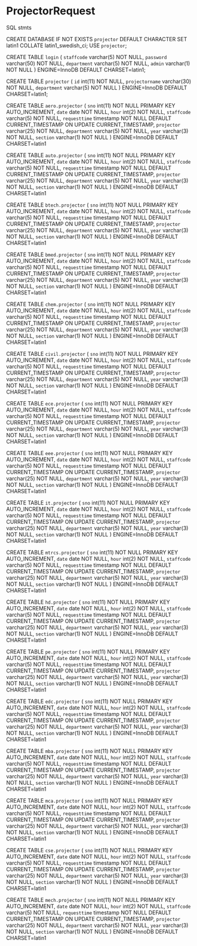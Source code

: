 # ProjectorRequest

SQL stmts

CREATE DATABASE IF NOT EXISTS `projector` DEFAULT CHARACTER SET latin1 COLLATE latin1_swedish_ci;
USE `projector`;

CREATE TABLE `login` (
  `staffcode` varchar(5) NOT NULL,
  `password` varchar(50) NOT NULL,
  `department` varchar(5) NOT NULL,
  `admin` varchar(1) NOT NULL
) ENGINE=InnoDB DEFAULT CHARSET=latin1;

CREATE TABLE `projector` (
  `id` int(11) NOT NULL,
  `projectorname` varchar(30) NOT NULL,
  `department` varchar(5) NOT NULL
) ENGINE=InnoDB DEFAULT CHARSET=latin1;

CREATE TABLE `aero.projector` (
  `sno` int(11) NOT NULL PRIMARY KEY AUTO_INCREMENT,
  `date` date NOT NULL,
  `hour` int(2) NOT NULL,
  `staffcode` varchar(5) NOT NULL,
  `requesttime` timestamp NOT NULL DEFAULT CURRENT_TIMESTAMP ON UPDATE CURRENT_TIMESTAMP,
  `projector` varchar(25) NOT NULL,
  `department` varchar(5) NOT NULL,
  `year` varchar(3) NOT NULL,
  `section` varchar(1) NOT NULL
) ENGINE=InnoDB DEFAULT CHARSET=latin1

CREATE TABLE `auto.projector` (
  `sno` int(11) NOT NULL PRIMARY KEY AUTO_INCREMENT,
  `date` date NOT NULL,
  `hour` int(2) NOT NULL,
  `staffcode` varchar(5) NOT NULL,
  `requesttime` timestamp NOT NULL DEFAULT CURRENT_TIMESTAMP ON UPDATE CURRENT_TIMESTAMP,
  `projector` varchar(25) NOT NULL,
  `department` varchar(5) NOT NULL,
  `year` varchar(3) NOT NULL,
  `section` varchar(1) NOT NULL
) ENGINE=InnoDB DEFAULT CHARSET=latin1

CREATE TABLE `btech.projector` (
  `sno` int(11) NOT NULL PRIMARY KEY AUTO_INCREMENT,
  `date` date NOT NULL,
  `hour` int(2) NOT NULL,
  `staffcode` varchar(5) NOT NULL,
  `requesttime` timestamp NOT NULL DEFAULT CURRENT_TIMESTAMP ON UPDATE CURRENT_TIMESTAMP,
  `projector` varchar(25) NOT NULL,
  `department` varchar(5) NOT NULL,
  `year` varchar(3) NOT NULL,
  `section` varchar(1) NOT NULL
) ENGINE=InnoDB DEFAULT CHARSET=latin1

CREATE TABLE `bmed.projector` (
  `sno` int(11) NOT NULL PRIMARY KEY AUTO_INCREMENT,
  `date` date NOT NULL,
  `hour` int(2) NOT NULL,
  `staffcode` varchar(5) NOT NULL,
  `requesttime` timestamp NOT NULL DEFAULT CURRENT_TIMESTAMP ON UPDATE CURRENT_TIMESTAMP,
  `projector` varchar(25) NOT NULL,
  `department` varchar(5) NOT NULL,
  `year` varchar(3) NOT NULL,
  `section` varchar(1) NOT NULL
) ENGINE=InnoDB DEFAULT CHARSET=latin1

CREATE TABLE `chem.projector` (
  `sno` int(11) NOT NULL PRIMARY KEY AUTO_INCREMENT,
  `date` date NOT NULL,
  `hour` int(2) NOT NULL,
  `staffcode` varchar(5) NOT NULL,
  `requesttime` timestamp NOT NULL DEFAULT CURRENT_TIMESTAMP ON UPDATE CURRENT_TIMESTAMP,
  `projector` varchar(25) NOT NULL,
  `department` varchar(5) NOT NULL,
  `year` varchar(3) NOT NULL,
  `section` varchar(1) NOT NULL
) ENGINE=InnoDB DEFAULT CHARSET=latin1

CREATE TABLE `civil.projector` (
  `sno` int(11) NOT NULL PRIMARY KEY AUTO_INCREMENT,
  `date` date NOT NULL,
  `hour` int(2) NOT NULL,
  `staffcode` varchar(5) NOT NULL,
  `requesttime` timestamp NOT NULL DEFAULT CURRENT_TIMESTAMP ON UPDATE CURRENT_TIMESTAMP,
  `projector` varchar(25) NOT NULL,
  `department` varchar(5) NOT NULL,
  `year` varchar(3) NOT NULL,
  `section` varchar(1) NOT NULL
) ENGINE=InnoDB DEFAULT CHARSET=latin1

CREATE TABLE `ece.projector` (
  `sno` int(11) NOT NULL PRIMARY KEY AUTO_INCREMENT,
  `date` date NOT NULL,
  `hour` int(2) NOT NULL,
  `staffcode` varchar(5) NOT NULL,
  `requesttime` timestamp NOT NULL DEFAULT CURRENT_TIMESTAMP ON UPDATE CURRENT_TIMESTAMP,
  `projector` varchar(25) NOT NULL,
  `department` varchar(5) NOT NULL,
  `year` varchar(3) NOT NULL,
  `section` varchar(1) NOT NULL
) ENGINE=InnoDB DEFAULT CHARSET=latin1


CREATE TABLE `eee.projector` (
  `sno` int(11) NOT NULL PRIMARY KEY AUTO_INCREMENT,
  `date` date NOT NULL,
  `hour` int(2) NOT NULL,
  `staffcode` varchar(5) NOT NULL,
  `requesttime` timestamp NOT NULL DEFAULT CURRENT_TIMESTAMP ON UPDATE CURRENT_TIMESTAMP,
  `projector` varchar(25) NOT NULL,
  `department` varchar(5) NOT NULL,
  `year` varchar(3) NOT NULL,
  `section` varchar(1) NOT NULL
) ENGINE=InnoDB DEFAULT CHARSET=latin1


CREATE TABLE `it.projector` (
  `sno` int(11) NOT NULL PRIMARY KEY AUTO_INCREMENT,
  `date` date NOT NULL,
  `hour` int(2) NOT NULL,
  `staffcode` varchar(5) NOT NULL,
  `requesttime` timestamp NOT NULL DEFAULT CURRENT_TIMESTAMP ON UPDATE CURRENT_TIMESTAMP,
  `projector` varchar(25) NOT NULL,
  `department` varchar(5) NOT NULL,
  `year` varchar(3) NOT NULL,
  `section` varchar(1) NOT NULL
) ENGINE=InnoDB DEFAULT CHARSET=latin1


CREATE TABLE `mtrcs.projector` (
  `sno` int(11) NOT NULL PRIMARY KEY AUTO_INCREMENT,
  `date` date NOT NULL,
  `hour` int(2) NOT NULL,
  `staffcode` varchar(5) NOT NULL,
  `requesttime` timestamp NOT NULL DEFAULT CURRENT_TIMESTAMP ON UPDATE CURRENT_TIMESTAMP,
  `projector` varchar(25) NOT NULL,
  `department` varchar(5) NOT NULL,
  `year` varchar(3) NOT NULL,
  `section` varchar(1) NOT NULL
) ENGINE=InnoDB DEFAULT CHARSET=latin1

CREATE TABLE `hd.projector` (
  `sno` int(11) NOT NULL PRIMARY KEY AUTO_INCREMENT,
  `date` date NOT NULL,
  `hour` int(2) NOT NULL,
  `staffcode` varchar(5) NOT NULL,
  `requesttime` timestamp NOT NULL DEFAULT CURRENT_TIMESTAMP ON UPDATE CURRENT_TIMESTAMP,
  `projector` varchar(25) NOT NULL,
  `department` varchar(5) NOT NULL,
  `year` varchar(3) NOT NULL,
  `section` varchar(1) NOT NULL
) ENGINE=InnoDB DEFAULT CHARSET=latin1


CREATE TABLE `pe.projector` (
  `sno` int(11) NOT NULL PRIMARY KEY AUTO_INCREMENT,
  `date` date NOT NULL,
  `hour` int(2) NOT NULL,
  `staffcode` varchar(5) NOT NULL,
  `requesttime` timestamp NOT NULL DEFAULT CURRENT_TIMESTAMP ON UPDATE CURRENT_TIMESTAMP,
  `projector` varchar(25) NOT NULL,
  `department` varchar(5) NOT NULL,
  `year` varchar(3) NOT NULL,
  `section` varchar(1) NOT NULL
) ENGINE=InnoDB DEFAULT CHARSET=latin1


CREATE TABLE `edc.projector` (
  `sno` int(11) NOT NULL PRIMARY KEY AUTO_INCREMENT,
  `date` date NOT NULL,
  `hour` int(2) NOT NULL,
  `staffcode` varchar(5) NOT NULL,
  `requesttime` timestamp NOT NULL DEFAULT CURRENT_TIMESTAMP ON UPDATE CURRENT_TIMESTAMP,
  `projector` varchar(25) NOT NULL,
  `department` varchar(5) NOT NULL,
  `year` varchar(3) NOT NULL,
  `section` varchar(1) NOT NULL
) ENGINE=InnoDB DEFAULT CHARSET=latin1


CREATE TABLE `mba.projector` (
  `sno` int(11) NOT NULL PRIMARY KEY AUTO_INCREMENT,
  `date` date NOT NULL,
  `hour` int(2) NOT NULL,
  `staffcode` varchar(5) NOT NULL,
  `requesttime` timestamp NOT NULL DEFAULT CURRENT_TIMESTAMP ON UPDATE CURRENT_TIMESTAMP,
  `projector` varchar(25) NOT NULL,
  `department` varchar(5) NOT NULL,
  `year` varchar(3) NOT NULL,
  `section` varchar(1) NOT NULL
) ENGINE=InnoDB DEFAULT CHARSET=latin1

CREATE TABLE `mca.projector` (
  `sno` int(11) NOT NULL PRIMARY KEY AUTO_INCREMENT,
  `date` date NOT NULL,
  `hour` int(2) NOT NULL,
  `staffcode` varchar(5) NOT NULL,
  `requesttime` timestamp NOT NULL DEFAULT CURRENT_TIMESTAMP ON UPDATE CURRENT_TIMESTAMP,
  `projector` varchar(25) NOT NULL,
  `department` varchar(5) NOT NULL,
  `year` varchar(3) NOT NULL,
  `section` varchar(1) NOT NULL
) ENGINE=InnoDB DEFAULT CHARSET=latin1

CREATE TABLE `cse.projector` (
  `sno` int(11) NOT NULL PRIMARY KEY AUTO_INCREMENT,
  `date` date NOT NULL,
  `hour` int(2) NOT NULL,
  `staffcode` varchar(5) NOT NULL,
  `requesttime` timestamp NOT NULL DEFAULT CURRENT_TIMESTAMP ON UPDATE CURRENT_TIMESTAMP,
  `projector` varchar(25) NOT NULL,
  `department` varchar(5) NOT NULL,
  `year` varchar(3) NOT NULL,
  `section` varchar(1) NOT NULL
) ENGINE=InnoDB DEFAULT CHARSET=latin1

CREATE TABLE `mech.projector` (
  `sno` int(11) NOT NULL PRIMARY KEY AUTO_INCREMENT,
  `date` date NOT NULL,
  `hour` int(2) NOT NULL,
  `staffcode` varchar(5) NOT NULL,
  `requesttime` timestamp NOT NULL DEFAULT CURRENT_TIMESTAMP ON UPDATE CURRENT_TIMESTAMP,
  `projector` varchar(25) NOT NULL,
  `department` varchar(5) NOT NULL,
  `year` varchar(3) NOT NULL,
  `section` varchar(1) NOT NULL
) ENGINE=InnoDB DEFAULT CHARSET=latin1

